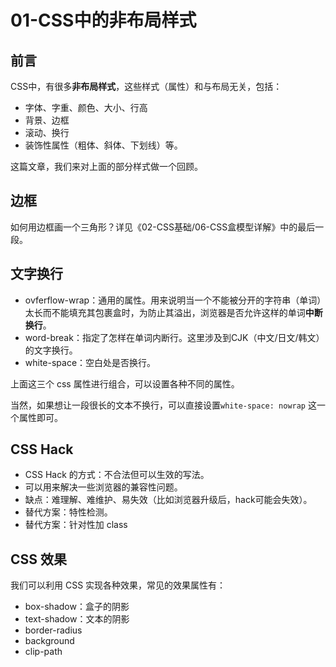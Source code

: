 # 01-CSS中的非布局样式

## 前言

CSS中，有很多**非布局样式**，这些样式（属性）和与布局无关，包括：

* 字体、字重、颜色、大小、行高
* 背景、边框
* 滚动、换行
* 装饰性属性（粗体、斜体、下划线）等。

这篇文章，我们来对上面的部分样式做一个回顾。

## 边框

如何用边框画一个三角形？详见《02-CSS基础/06-CSS盒模型详解》中的最后一段。

## 文字换行

* ovferflow-wrap：通用的属性。用来说明当一个不能被分开的字符串（单词）太长而不能填充其包裹盒时，为防止其溢出，浏览器是否允许这样的单词**中断换行**。
* word-break：指定了怎样在单词内断行。这里涉及到CJK（中文/日文/韩文）的文字换行。
* white-space：空白处是否换行。

上面这三个 css 属性进行组合，可以设置各种不同的属性。

当然，如果想让一段很长的文本不换行，可以直接设置`white-space: nowrap` 这一个属性即可。

## CSS Hack

* CSS Hack 的方式：不合法但可以生效的写法。
* 可以用来解决一些浏览器的兼容性问题。
* 缺点：难理解、难维护、易失效（比如浏览器升级后，hack可能会失效）。
* 替代方案：特性检测。
* 替代方案：针对性加 class

## CSS 效果

我们可以利用 CSS 实现各种效果，常见的效果属性有：

* box-shadow：盒子的阴影
* text-shadow：文本的阴影
* border-radius
* background
* clip-path


